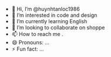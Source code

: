 - 👋 Hi, I’m @huynhtanloc1986
- 👀 I’m interested in code and design
- 🌱 I’m currently learning English
- 💞️ I’m looking to collaborate on shoppe
- 📫 How to reach me .
- 😄 Pronouns: ...
- ⚡ Fun fact: ...

<!---
huynhtanloc1986/huynhtanloc1986 is a ✨ special ✨ repository because its `README.md` (this file) appears on your GitHub profile.
You can click the Preview link to take a look at your changes.
--->
